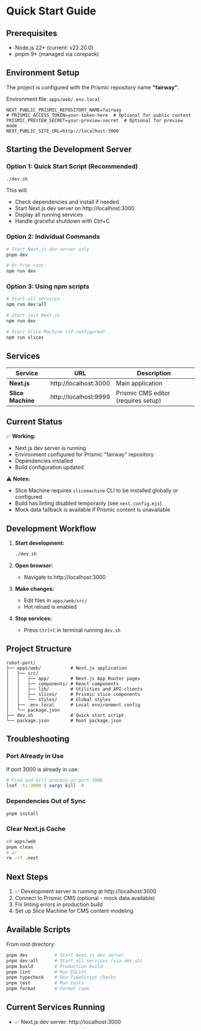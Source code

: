 # Quick Start Guide

## Prerequisites

- Node.js 22+ (current: v22.20.0)
- pnpm 9+ (managed via corepack)

## Environment Setup

The project is configured with the Prismic repository name **"fairway"**.

Environment file: `apps/web/.env.local`
```env
NEXT_PUBLIC_PRISMIC_REPOSITORY_NAME=fairway
# PRISMIC_ACCESS_TOKEN=your-token-here  # Optional for public content
PRISMIC_PREVIEW_SECRET=your-preview-secret  # Optional for preview mode
NEXT_PUBLIC_SITE_URL=http://localhost:3000
```

## Starting the Development Server

### Option 1: Quick Start Script (Recommended)

```bash
./dev.sh
```

This will:
- Check dependencies and install if needed
- Start Next.js dev server on http://localhost:3000
- Display all running services
- Handle graceful shutdown with Ctrl+C

### Option 2: Individual Commands

```bash
# Start Next.js dev server only
pnpm dev

# Or from root
npm run dev
```

### Option 3: Using npm scripts

```bash
# Start all services
npm run dev:all

# Start just Next.js
npm run dev

# Start Slice Machine (if configured)
npm run slices
```

## Services

| Service | URL | Description |
|---------|-----|-------------|
| **Next.js** | http://localhost:3000 | Main application |
| **Slice Machine** | http://localhost:9999 | Prismic CMS editor (requires setup) |

## Current Status

✅ **Working:**
- Next.js dev server is running
- Environment configured for Prismic "fairway" repository
- Dependencies installed
- Build configuration updated

⚠️ **Notes:**
- Slice Machine requires `slicemachine` CLI to be installed globally or configured
- Build has linting disabled temporarily (see `next.config.mjs`)
- Mock data fallback is available if Prismic content is unavailable

## Development Workflow

1. **Start development:**
   ```bash
   ./dev.sh
   ```

2. **Open browser:**
   - Navigate to http://localhost:3000

3. **Make changes:**
   - Edit files in `apps/web/src/`
   - Hot reload is enabled

4. **Stop services:**
   - Press `Ctrl+C` in terminal running `dev.sh`

## Project Structure

```
robot-port/
├── apps/web/           # Next.js application
│   ├── src/
│   │   ├── app/        # Next.js App Router pages
│   │   ├── components/ # React components
│   │   ├── lib/        # Utilities and API clients
│   │   ├── slices/     # Prismic slice components
│   │   └── styles/     # Global styles
│   ├── .env.local      # Local environment config
│   └── package.json
├── dev.sh              # Quick start script
└── package.json        # Root package.json
```

## Troubleshooting

### Port Already in Use

If port 3000 is already in use:
```bash
# Find and kill process on port 3000
lsof -ti:3000 | xargs kill -9
```

### Dependencies Out of Sync

```bash
pnpm install
```

### Clear Next.js Cache

```bash
cd apps/web
pnpm clean
# or
rm -rf .next
```

## Next Steps

1. ✅ Development server is running at http://localhost:3000
2. Connect to Prismic CMS (optional - mock data available)
3. Fix linting errors in production build
4. Set up Slice Machine for CMS content modeling

## Available Scripts

From root directory:

```bash
pnpm dev          # Start Next.js dev server
pnpm dev:all      # Start all services (via dev.sh)
pnpm build        # Production build
pnpm lint         # Run ESLint
pnpm typecheck    # Run TypeScript checks
pnpm test         # Run tests
pnpm format       # Format code
```

## Current Services Running

- ✅ Next.js dev server: http://localhost:3000
